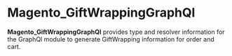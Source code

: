 # Magento_GiftWrappingGraphQl

**Magento_GiftWrappingGraphQl** provides type and resolver information for the GraphQl module
to generate GiftWrapping information for order and cart.
